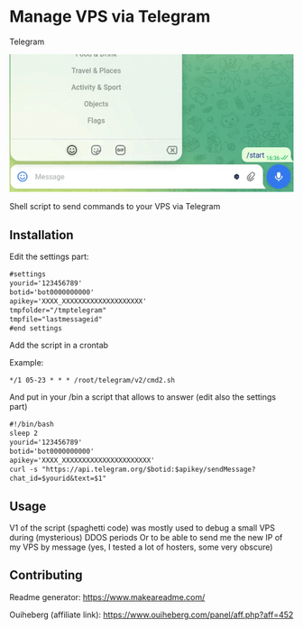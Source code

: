 # Manage VPS via Telegram
Telegram

![Alt text](https://github.com/pocketvince/Telegram/blob/main/telegram.gif?raw=true "todo")

Shell script to send commands to your VPS via Telegram

## Installation
Edit the settings part:
```shell
#settings
yourid='123456789'
botid='bot0000000000'
apikey='XXXX_XXXXXXXXXXXXXXXXXXXX'
tmpfolder="/tmptelegram"
tmpfile="lastmessageid"
#end settings
```
Add the script in a crontab

Example:
```shell
*/1 05-23 * * * /root/telegram/v2/cmd2.sh
```
And put in your /bin a script that allows to answer (edit also the settings part)
```shell
#!/bin/bash
sleep 2
yourid='123456789'
botid='bot0000000000'
apikey='XXXX_XXXXXXXXXXXXXXXXXXXXXX'
curl -s "https://api.telegram.org/$botid:$apikey/sendMessage?chat_id=$yourid&text=$1"
```

## Usage
V1 of the script (spaghetti code) was mostly used to debug a small VPS during (mysterious) DDOS periods
Or to be able to send me the new IP of my VPS by message (yes, I tested a lot of hosters, some very obscure)

## Contributing

Readme generator: https://www.makeareadme.com/

Ouiheberg (affiliate link): https://www.ouiheberg.com/panel/aff.php?aff=452
